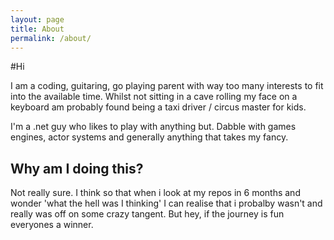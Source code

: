 ```yaml
---
layout: page
title: About
permalink: /about/
---
```

#Hi

I am a coding, guitaring, go playing parent with way too many interests to fit into the available time.
Whilst not sitting in a cave rolling my face on a keyboard am probably found being a taxi driver / circus master for kids.

I'm a .net guy who likes to play with anything but. Dabble with games engines, actor systems and generally anything that takes my fancy.

## Why am I doing this?

Not really sure. I think so that when i look at my repos in 6 months and wonder 'what the hell was I thinking' I can realise that i probalby wasn't and really was off on some crazy tangent. But hey, if the journey is fun everyones a winner.
